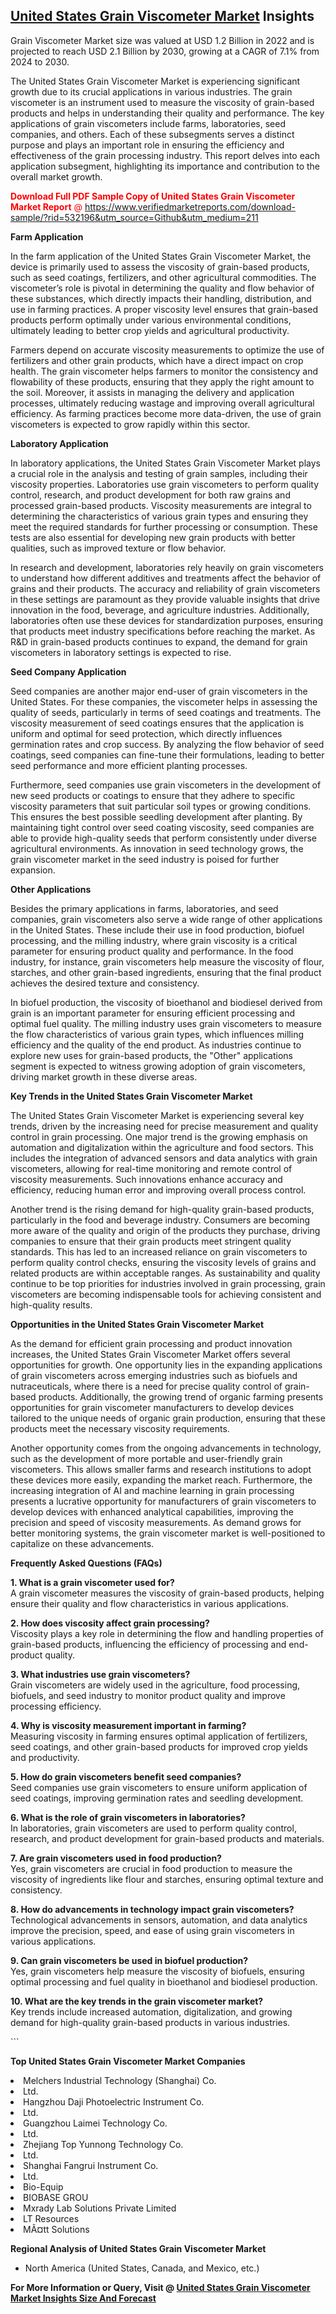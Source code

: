 <h2><a href="https://www.verifiedmarketreports.com/download-sample/?rid=532196&amp;utm_source=Github&amp;utm_medium=211" target="_blank">United States Grain Viscometer Market</a> Insights</h2><p>Grain Viscometer Market size was valued at USD 1.2 Billion in 2022 and is projected to reach USD 2.1 Billion by 2030, growing at a CAGR of 7.1% from 2024 to 2030.</p><p><p>The United States Grain Viscometer Market is experiencing significant growth due to its crucial applications in various industries. The grain viscometer is an instrument used to measure the viscosity of grain-based products and helps in understanding their quality and performance. The key applications of grain viscometers include farms, laboratories, seed companies, and others. Each of these subsegments serves a distinct purpose and plays an important role in ensuring the efficiency and effectiveness of the grain processing industry. This report delves into each application subsegment, highlighting its importance and contribution to the overall market growth. </p><p><p><span class=""><span style="color: #ff0000;"><strong>Download Full PDF Sample Copy of United States Grain Viscometer Market Report</strong> @ </span><a href="https://www.verifiedmarketreports.com/download-sample/?rid=532196&amp;utm_source=Github&amp;utm_medium=211" target="_blank">https://www.verifiedmarketreports.com/download-sample/?rid=532196&amp;utm_source=Github&amp;utm_medium=211</a></span></p></p><p><strong>Farm Application</strong></p><p>In the farm application of the United States Grain Viscometer Market, the device is primarily used to assess the viscosity of grain-based products, such as seed coatings, fertilizers, and other agricultural commodities. The viscometer’s role is pivotal in determining the quality and flow behavior of these substances, which directly impacts their handling, distribution, and use in farming practices. A proper viscosity level ensures that grain-based products perform optimally under various environmental conditions, ultimately leading to better crop yields and agricultural productivity.</p><p>Farmers depend on accurate viscosity measurements to optimize the use of fertilizers and other grain products, which have a direct impact on crop health. The grain viscometer helps farmers to monitor the consistency and flowability of these products, ensuring that they apply the right amount to the soil. Moreover, it assists in managing the delivery and application processes, ultimately reducing wastage and improving overall agricultural efficiency. As farming practices become more data-driven, the use of grain viscometers is expected to grow rapidly within this sector.</p><p><strong>Laboratory Application</strong></p><p>In laboratory applications, the United States Grain Viscometer Market plays a crucial role in the analysis and testing of grain samples, including their viscosity properties. Laboratories use grain viscometers to perform quality control, research, and product development for both raw grains and processed grain-based products. Viscosity measurements are integral to determining the characteristics of various grain types and ensuring they meet the required standards for further processing or consumption. These tests are also essential for developing new grain products with better qualities, such as improved texture or flow behavior.</p><p>In research and development, laboratories rely heavily on grain viscometers to understand how different additives and treatments affect the behavior of grains and their products. The accuracy and reliability of grain viscometers in these settings are paramount as they provide valuable insights that drive innovation in the food, beverage, and agriculture industries. Additionally, laboratories often use these devices for standardization purposes, ensuring that products meet industry specifications before reaching the market. As R&D in grain-based products continues to expand, the demand for grain viscometers in laboratory settings is expected to rise.</p><p><strong>Seed Company Application</strong></p><p>Seed companies are another major end-user of grain viscometers in the United States. For these companies, the viscometer helps in assessing the quality of seeds, particularly in terms of seed coatings and treatments. The viscosity measurement of seed coatings ensures that the application is uniform and optimal for seed protection, which directly influences germination rates and crop success. By analyzing the flow behavior of seed coatings, seed companies can fine-tune their formulations, leading to better seed performance and more efficient planting processes.</p><p>Furthermore, seed companies use grain viscometers in the development of new seed products or coatings to ensure that they adhere to specific viscosity parameters that suit particular soil types or growing conditions. This ensures the best possible seedling development after planting. By maintaining tight control over seed coating viscosity, seed companies are able to provide high-quality seeds that perform consistently under diverse agricultural environments. As innovation in seed technology grows, the grain viscometer market in the seed industry is poised for further expansion.</p><p><strong>Other Applications</strong></p><p>Besides the primary applications in farms, laboratories, and seed companies, grain viscometers also serve a wide range of other applications in the United States. These include their use in food production, biofuel processing, and the milling industry, where grain viscosity is a critical parameter for ensuring product quality and performance. In the food industry, for instance, grain viscometers help measure the viscosity of flour, starches, and other grain-based ingredients, ensuring that the final product achieves the desired texture and consistency.</p><p>In biofuel production, the viscosity of bioethanol and biodiesel derived from grain is an important parameter for ensuring efficient processing and optimal fuel quality. The milling industry uses grain viscometers to measure the flow characteristics of various grain types, which influences milling efficiency and the quality of the end product. As industries continue to explore new uses for grain-based products, the "Other" applications segment is expected to witness growing adoption of grain viscometers, driving market growth in these diverse areas.</p><p><strong>Key Trends in the United States Grain Viscometer Market</strong></p><p>The United States Grain Viscometer Market is experiencing several key trends, driven by the increasing need for precise measurement and quality control in grain processing. One major trend is the growing emphasis on automation and digitalization within the agriculture and food sectors. This includes the integration of advanced sensors and data analytics with grain viscometers, allowing for real-time monitoring and remote control of viscosity measurements. Such innovations enhance accuracy and efficiency, reducing human error and improving overall process control.</p><p>Another trend is the rising demand for high-quality grain-based products, particularly in the food and beverage industry. Consumers are becoming more aware of the quality and origin of the products they purchase, driving companies to ensure that their grain products meet stringent quality standards. This has led to an increased reliance on grain viscometers to perform quality control checks, ensuring the viscosity levels of grains and related products are within acceptable ranges. As sustainability and quality continue to be top priorities for industries involved in grain processing, grain viscometers are becoming indispensable tools for achieving consistent and high-quality results.</p><p><strong>Opportunities in the United States Grain Viscometer Market</strong></p><p>As the demand for efficient grain processing and product innovation increases, the United States Grain Viscometer Market offers several opportunities for growth. One opportunity lies in the expanding applications of grain viscometers across emerging industries such as biofuels and nutraceuticals, where there is a need for precise quality control of grain-based products. Additionally, the growing trend of organic farming presents opportunities for grain viscometer manufacturers to develop devices tailored to the unique needs of organic grain production, ensuring that these products meet the necessary viscosity requirements.</p><p>Another opportunity comes from the ongoing advancements in technology, such as the development of more portable and user-friendly grain viscometers. This allows smaller farms and research institutions to adopt these devices more easily, expanding the market reach. Furthermore, the increasing integration of AI and machine learning in grain processing presents a lucrative opportunity for manufacturers of grain viscometers to develop devices with enhanced analytical capabilities, improving the precision and speed of viscosity measurements. As demand grows for better monitoring systems, the grain viscometer market is well-positioned to capitalize on these advancements.</p><p><strong>Frequently Asked Questions (FAQs)</strong></p><p><strong>1. What is a grain viscometer used for?</strong><br> A grain viscometer measures the viscosity of grain-based products, helping ensure their quality and flow characteristics in various applications.</p><p><strong>2. How does viscosity affect grain processing?</strong><br> Viscosity plays a key role in determining the flow and handling properties of grain-based products, influencing the efficiency of processing and end-product quality.</p><p><strong>3. What industries use grain viscometers?</strong><br> Grain viscometers are widely used in the agriculture, food processing, biofuels, and seed industry to monitor product quality and improve processing efficiency.</p><p><strong>4. Why is viscosity measurement important in farming?</strong><br> Measuring viscosity in farming ensures optimal application of fertilizers, seed coatings, and other grain-based products for improved crop yields and productivity.</p><p><strong>5. How do grain viscometers benefit seed companies?</strong><br> Seed companies use grain viscometers to ensure uniform application of seed coatings, improving germination rates and seedling development.</p><p><strong>6. What is the role of grain viscometers in laboratories?</strong><br> In laboratories, grain viscometers are used to perform quality control, research, and product development for grain-based products and materials.</p><p><strong>7. Are grain viscometers used in food production?</strong><br> Yes, grain viscometers are crucial in food production to measure the viscosity of ingredients like flour and starches, ensuring optimal texture and consistency.</p><p><strong>8. How do advancements in technology impact grain viscometers?</strong><br> Technological advancements in sensors, automation, and data analytics improve the precision, speed, and ease of using grain viscometers in various applications.</p><p><strong>9. Can grain viscometers be used in biofuel production?</strong><br> Yes, grain viscometers help measure the viscosity of biofuels, ensuring optimal processing and fuel quality in bioethanol and biodiesel production.</p><p><strong>10. What are the key trends in the grain viscometer market?</strong><br> Key trends include increased automation, digitalization, and growing demand for high-quality grain-based products in various industries.</p>```</p><p><strong>Top United States Grain Viscometer Market Companies</strong></p><div data-test-id=""><p><li>Melchers Industrial Technology (Shanghai) Co.</li><li> Ltd.</li><li> Hangzhou Daji Photoelectric Instrument Co.</li><li> Ltd.</li><li> Guangzhou Laimei Technology Co.</li><li> Ltd.</li><li> Zhejiang Top Yunnong Technology Co.</li><li> Ltd.</li><li> Shanghai Fangrui Instrument Co.</li><li> Ltd.</li><li> Bio-Equip</li><li> BIOBASE GROU</li><li> Mxrady Lab Solutions Private Limited</li><li> LT Resources</li><li> MÃ¤tt Solutions</li></p><div><strong>Regional Analysis of&nbsp;United States Grain Viscometer Market</strong></div><ul><li dir="ltr"><p dir="ltr">North America&nbsp;(United States, Canada, and Mexico, etc.)</p></li></ul><p><strong>For More Information or Query, Visit @&nbsp;</strong><strong><a href="https://www.verifiedmarketreports.com/product/grain-viscometer-market/?utm_source=Github&amp;utm_medium=211" target="_blank">United States Grain Viscometer Market Insights Size And Forecast</a></strong></p></div>
